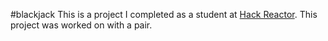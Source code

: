 #blackjack
This is a project I completed as a student at [Hack Reactor](http://hackreactor.com). This project was worked on with a pair.
